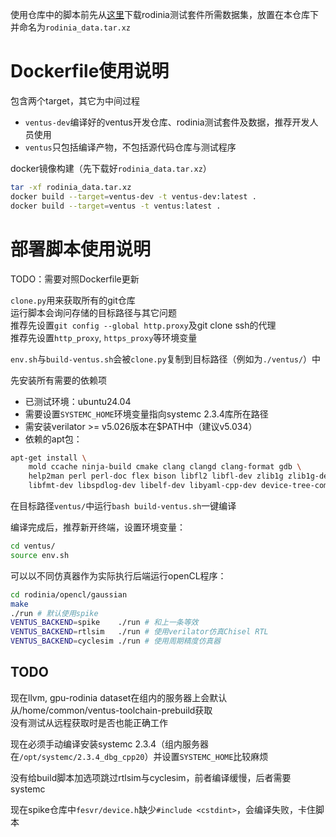 使用仓库中的脚本前先从[这里](https://cloud.tsinghua.edu.cn/d/ad61a4502fbb43daa45e/)下载rodinia测试套件所需数据集，放置在本仓库下并命名为`rodinia_data.tar.xz`

# Dockerfile使用说明

包含两个target，其它为中间过程
* `ventus-dev`编译好的ventus开发仓库、rodinia测试套件及数据，推荐开发人员使用
* `ventus`只包括编译产物，不包括源代码仓库与测试程序

docker镜像构建（先下载好`rodinia_data.tar.xz`）
```bash
tar -xf rodinia_data.tar.xz
docker build --target=ventus-dev -t ventus-dev:latest . 
docker build --target=ventus -t ventus:latest .
```

# 部署脚本使用说明

TODO：需要对照Dockerfile更新

`clone.py`用来获取所有的git仓库    
运行脚本会询问存储的目标路径与其它问题    
推荐先设置`git config --global http.proxy`及git clone ssh的代理    
推荐先设置`http_proxy`, `https_proxy`等环境变量

`env.sh`与`build-ventus.sh`会被`clone.py`复制到目标路径（例如为`./ventus/`）中

先安装所有需要的依赖项
* 已测试环境：ubuntu24.04
* 需要设置`SYSTEMC_HOME`环境变量指向systemc 2.3.4库所在路径
* 需安装verilator >= v5.026版本在$PATH中（建议v5.034）
* 依赖的apt包：
```bash
apt-get install \
    mold ccache ninja-build cmake clang clangd clang-format gdb \
    help2man perl perl-doc flex bison libfl2 libfl-dev zlib1g zlib1g-dev libgoogle-perftools-dev numactl \
    libfmt-dev libspdlog-dev libelf-dev libyaml-cpp-dev device-tree-compiler bsdmainutils ruby default-jdk
```

在目标路径`ventus/`中运行`bash build-ventus.sh`一键编译    

编译完成后，推荐新开终端，设置环境变量：
```bash
cd ventus/
source env.sh
```
可以以不同仿真器作为实际执行后端运行openCL程序：
```bash
cd rodinia/opencl/gaussian
make
./run # 默认使用spike
VENTUS_BACKEND=spike    ./run # 和上一条等效
VENTUS_BACKEND=rtlsim   ./run # 使用verilator仿真Chisel RTL
VENTUS_BACKEND=cyclesim ./run # 使用周期精度仿真器
```

## TODO

现在llvm, gpu-rodinia dataset在组内的服务器上会默认从/home/common/ventus-toolchain-prebuild获取    
没有测试从远程获取时是否也能正确工作

现在必须手动编译安装systemc 2.3.4（组内服务器在`/opt/systemc/2.3.4_dbg_cpp20`）并设置`SYSTEMC_HOME`比较麻烦

没有给build脚本加选项跳过rtlsim与cyclesim，前者编译缓慢，后者需要systemc

现在spike仓库中`fesvr/device.h`缺少`#include <cstdint>`，会编译失败，卡住脚本
